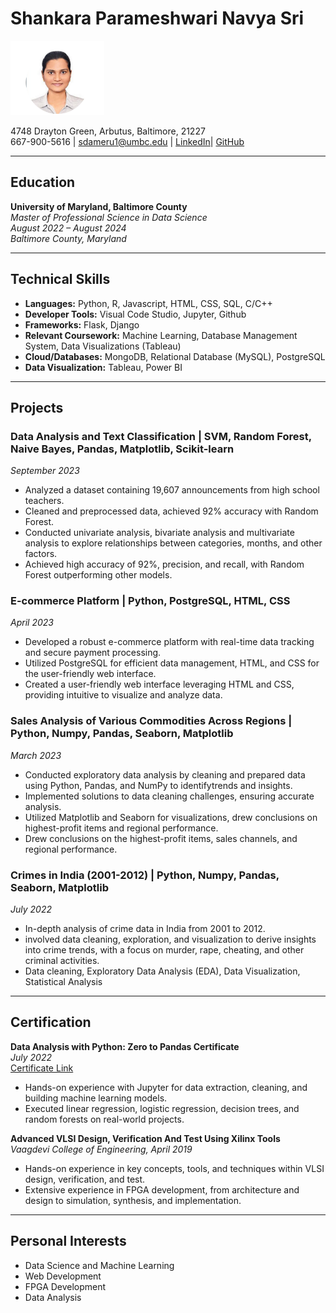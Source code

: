 # Shankara Parameshwari Navya Sri

<img src="123.jpg" alt="Navya Sri" width="150"/>

4748 Drayton Green, Arbutus, Baltimore, 21227  
667-900-5616 | sdameru1@umbc.edu | [LinkedIn](https://www.linkedin.com/in/shankara-parameshwari-navya-sri-dameruppula-a8697b239)| [GitHub](https://github.com/dspnavya)


---

## Education

**University of Maryland, Baltimore County**  
*Master of Professional Science in Data Science*  
*August 2022 – August 2024*  
*Baltimore County, Maryland*

---

## Technical Skills

- **Languages:** Python, R, Javascript, HTML, CSS, SQL, C/C++
- **Developer Tools:** Visual Code Studio, Jupyter, Github
- **Frameworks:** Flask, Django
- **Relevant Coursework:** Machine Learning, Database Management System, Data Visualizations (Tableau)
- **Cloud/Databases:** MongoDB, Relational Database (MySQL), PostgreSQL
- **Data Visualization:** Tableau, Power BI

---
## Projects

### Data Analysis and Text Classification | SVM, Random Forest, Naive Bayes, Pandas, Matplotlib, Scikit-learn  
*September 2023*

- Analyzed a dataset containing 19,607 announcements from high school teachers.
- Cleaned and preprocessed data, achieved 92% accuracy with Random Forest.
- Conducted univariate analysis, bivariate analysis and multivariate analysis to explore relationships between categories, months, and other factors.
- Achieved high accuracy of 92%, precision, and recall, with Random Forest outperforming other models.

### E-commerce Platform | Python, PostgreSQL, HTML, CSS  
*April 2023*

- Developed a robust e-commerce platform with real-time data tracking and secure payment processing.
- Utilized PostgreSQL for efficient data management, HTML, and CSS for the user-friendly web interface.
- Created a user-friendly web interface leveraging HTML and CSS, providing intuitive to visualize and analyze data.

### Sales Analysis of Various Commodities Across Regions | Python, Numpy, Pandas, Seaborn, Matplotlib  
*March 2023*

- Conducted exploratory data analysis by cleaning and prepared data using Python, Pandas, and 
NumPy to identifytrends and insights.
- Implemented solutions to data cleaning challenges, ensuring accurate analysis.
- Utilized Matplotlib and Seaborn for visualizations, drew conclusions on highest-profit items and regional performance.
- Drew conclusions on the highest-profit items, sales channels, and regional performance.

### Crimes in India (2001-2012) | Python, Numpy, Pandas, Seaborn, Matplotlib  
*July 2022*

- In-depth analysis of crime data in India from 2001 to 2012.
- involved data cleaning, exploration, and visualization to derive insights into crime trends,
with a focus on murder, rape, cheating, and other criminal activities.
- Data cleaning, Exploratory Data Analysis (EDA), Data Visualization, Statistical Analysis

---

## Certification

**Data Analysis with Python: Zero to Pandas Certificate**  
*July 2022*  
[Certificate Link](your_certificate_link_here)

- Hands-on experience with Jupyter for data extraction, cleaning, and building machine learning models.
- Executed linear regression, logistic regression, decision trees, and random forests on real-world projects.

**Advanced VLSI Design, Verification And Test Using Xilinx Tools**  
*Vaagdevi College of Engineering, April 2019*

- Hands-on experience in key concepts, tools, and techniques within VLSI design, verification, and test.
- Extensive experience in FPGA development, from architecture and design to simulation, synthesis, and implementation.

---

## Personal Interests

- Data Science and Machine Learning
- Web Development
- FPGA Development
- Data Analysis



